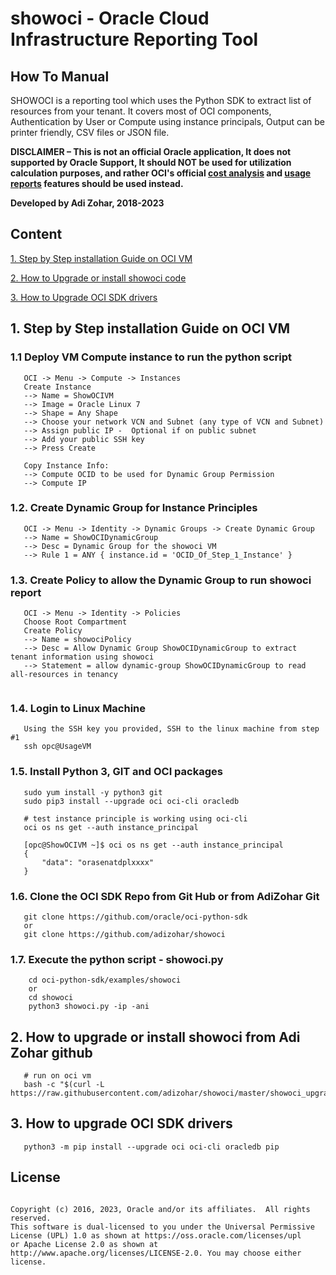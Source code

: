 # showoci - Oracle Cloud Infrastructure Reporting Tool

## How To Manual

SHOWOCI is a reporting tool which uses the Python SDK to extract list of resources from your tenant. 
It covers most of OCI components, 
Authentication by User or Compute using instance principals, 
Output can be printer friendly, CSV files or JSON file.

**DISCLAIMER – This is not an official Oracle application,  It does not supported by Oracle Support, It should NOT be used for utilization calculation purposes, and rather OCI's official 
[cost analysis](https://docs.oracle.com/en-us/iaas/Content/Billing/Concepts/costanalysisoverview.htm) 
and [usage reports](https://docs.oracle.com/en-us/iaas/Content/Billing/Concepts/usagereportsoverview.htm) features should be used instead.**

**Developed by Adi Zohar, 2018-2023**

## Content
[1. Step by Step installation Guide on OCI VM](#1-step-by-step-installation-guide-on-oci-vm)

[2. How to Upgrade or install showoci code](#2-how-to-upgrade-or-install-showoci-from-adi-zohar-github)

[3. How to Upgrade OCI SDK drivers](#3-how-to-upgrade-oci-sdk-drivers)


## 1. Step by Step installation Guide on OCI VM

### 1.1 Deploy VM Compute instance to run the python script
```
   OCI -> Menu -> Compute -> Instances
   Create Instance
   --> Name = ShowOCIVM
   --> Image = Oracle Linux 7
   --> Shape = Any Shape
   --> Choose your network VCN and Subnet (any type of VCN and Subnet)
   --> Assign public IP -  Optional if on public subnet
   --> Add your public SSH key
   --> Press Create

   Copy Instance Info:
   --> Compute OCID to be used for Dynamic Group Permission
   --> Compute IP
```

### 1.2. Create Dynamic Group for Instance Principles

```
   OCI -> Menu -> Identity -> Dynamic Groups -> Create Dynamic Group
   --> Name = ShowOCIDynamicGroup 
   --> Desc = Dynamic Group for the showoci VM
   --> Rule 1 = ANY { instance.id = 'OCID_Of_Step_1_Instance' }
```

### 1.3. Create Policy to allow the Dynamic Group to run showoci report

```
   OCI -> Menu -> Identity -> Policies
   Choose Root Compartment
   Create Policy
   --> Name = showociPolicy
   --> Desc = Allow Dynamic Group ShowOCIDynamicGroup to extract tenant information using showoci
   --> Statement = allow dynamic-group ShowOCIDynamicGroup to read all-resources in tenancy
   
```

### 1.4. Login to Linux Machine

```
   Using the SSH key you provided, SSH to the linux machine from step #1
   ssh opc@UsageVM
```

### 1.5. Install Python 3, GIT and OCI packages

```
   sudo yum install -y python3 git
   sudo pip3 install --upgrade oci oci-cli oracledb

   # test instance principle is working using oci-cli
   oci os ns get --auth instance_principal
   
   [opc@ShowOCIVM ~]$ oci os ns get --auth instance_principal
   {
       "data": "orasenatdplxxxx"
   }
```

### 1.6. Clone the OCI SDK Repo from Git Hub or from AdiZohar Git

```
   git clone https://github.com/oracle/oci-python-sdk
   or
   git clone https://github.com/adizohar/showoci
```

### 1.7. Execute the python script - showoci.py

```
    cd oci-python-sdk/examples/showoci
    or 
    cd showoci
    python3 showoci.py -ip -ani
```

## 2. How to upgrade or install showoci from Adi Zohar github

```
   # run on oci vm
   bash -c "$(curl -L https://raw.githubusercontent.com/adizohar/showoci/master/showoci_upgrade.sh)"    
```

## 3. How to upgrade OCI SDK drivers

```
   python3 -m pip install --upgrade oci oci-cli oracledb pip
```

## License
```

Copyright (c) 2016, 2023, Oracle and/or its affiliates.  All rights reserved.
This software is dual-licensed to you under the Universal Permissive License (UPL) 1.0 as shown at https://oss.oracle.com/licenses/upl
or Apache License 2.0 as shown at http://www.apache.org/licenses/LICENSE-2.0. You may choose either license.
